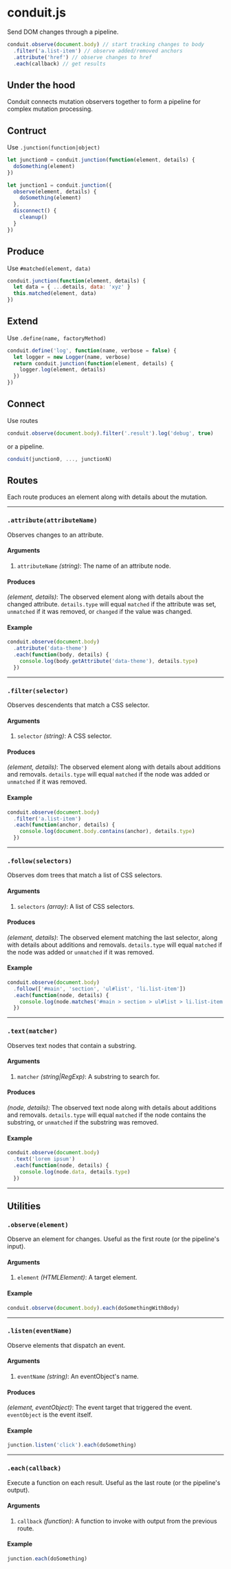 # conduit.js
Send DOM changes through a pipeline.

```js
conduit.observe(document.body) // start tracking changes to body
  .filter('a.list-item') // observe added/removed anchors
  .attribute('href') // observe changes to href
  .each(callback) // get results
```

## Under the hood
Conduit connects mutation observers together to form a pipeline for complex mutation processing.

## Contruct
Use `.junction(function|object)`
```js
let junction0 = conduit.junction(function(element, details) {
  doSomething(element)
})

let junction1 = conduit.junction({
  observe(element, details) {
    doSomething(element)
  },
  disconnect() {
    cleanup()
  }
})
```

## Produce
Use `#matched(element, data)`
```js
conduit.junction(function(element, details) {
  let data = { ...details, data: 'xyz' }
  this.matched(element, data)
})
```

## Extend
Use `.define(name, factoryMethod)`
```js
conduit.define('log', function(name, verbose = false) {
  let logger = new Logger(name, verbose)
  return conduit.junction(function(element, details) {
    logger.log(element, details)
  })
})
```

## Connect
Use routes
```js
conduit.observe(document.body).filter('.result').log('debug', true)
```

or a pipeline.
```js
conduit(junction0, ..., junctionN)
```

## Routes
Each route produces an element along with details about the mutation.

----

### `.attribute(attributeName)`
Observes changes to an attribute.

#### Arguments
1. `attributeName` *(string)*: The name of an attribute node.

#### Produces
*(element, details)*: The observed element along with details about the changed attribute. `details.type` will equal `matched` if the attribute was set, `unmatched` if it was removed, or `changed` if the value was changed.

#### Example
```js
conduit.observe(document.body)
  .attribute('data-theme')
  .each(function(body, details) {
    console.log(body.getAttribute('data-theme'), details.type)
  })
```

----

### `.filter(selector)`
Observes descendents that match a CSS selector.

#### Arguments
1. `selector` *(string)*: A CSS selector.

#### Produces
*(element, details)*: The observed element along with details about additions and removals. `details.type` will equal `matched` if the node was added or `unmatched` if it was removed.

#### Example
```js
conduit.observe(document.body)
  .filter('a.list-item')
  .each(function(anchor, details) {
    console.log(document.body.contains(anchor), details.type)
  })
```

----

### `.follow(selectors)`
Observes dom trees that match a list of CSS selectors.

#### Arguments
1. `selectors` *(array)*: A list of CSS selectors.

#### Produces
*(element, details)*: The observed element matching the last selector, along with details about additions and removals. `details.type` will equal `matched` if the node was added or `unmatched` if it was removed.

#### Example
```js
conduit.observe(document.body)
  .follow(['#main', 'section', 'ul#list', 'li.list-item'])
  .each(function(node, details) {
    console.log(node.matches('#main > section > ul#list > li.list-item'), details.type)
  })
```

----

### `.text(matcher)`
Observes text nodes that contain a substring.

#### Arguments
1. `matcher` *(string|RegExp)*: A substring to search for.

#### Produces
*(node, details)*: The observed text node along with details about additions and removals. `details.type` will equal `matched` if the node contains the substring, or `unmatched` if the substring was removed.

#### Example
```js
conduit.observe(document.body)
  .text('lorem ipsum')
  .each(function(node, details) {
    console.log(node.data, details.type)
  })
```

----

## Utilities

### `.observe(element)`
Observe an element for changes. Useful as the first route (or the pipeline's input).

#### Arguments
1. `element` *(HTMLElement)*: A target element.

#### Example
```js
conduit.observe(document.body).each(doSomethingWithBody)
```

----

### `.listen(eventName)`
Observe elements that dispatch an event.

#### Arguments
1. `eventName` *(string)*: An eventObject's name.

#### Produces
*(element, eventObject)*: The event target that triggered the event. `eventObject` is the event itself.

#### Example
```js
junction.listen('click').each(doSomething)
```

----

### `.each(callback)`
Execute a function on each result. Useful as the last route (or the pipeline's output).

#### Arguments
1. `callback` *(function)*: A function to invoke with output from the previous route.

#### Example

```js
junction.each(doSomething)
```
